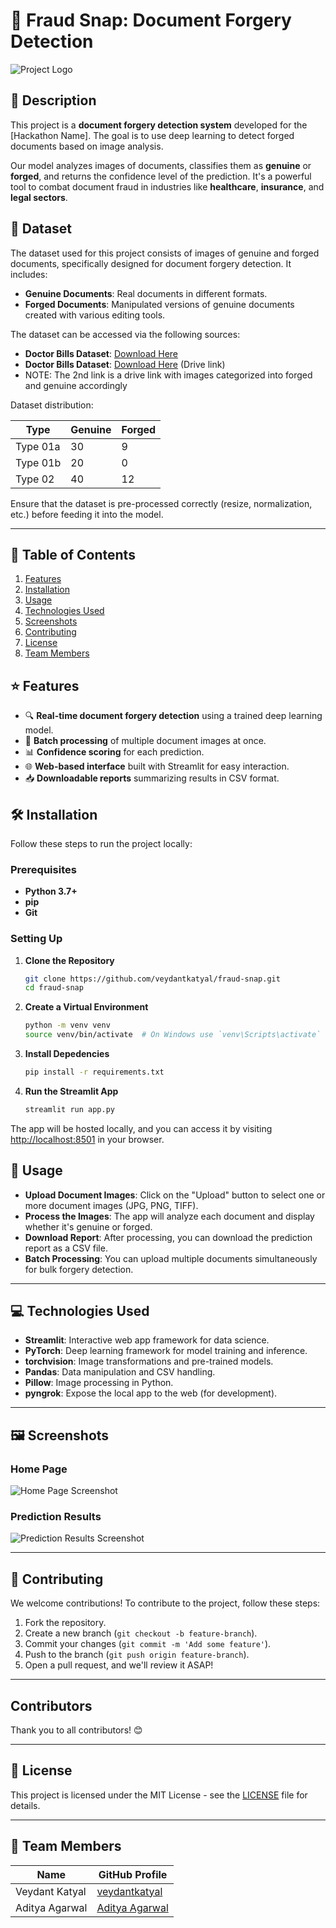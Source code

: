 # 🚀 Fraud Snap: Document Forgery Detection

![Project Logo](https://drive.google.com/file/d/1ZVZWMoGNTbqFFtjZzaJHTISlfTKGy9ji/view?usp=sharing) 

## 📖 Description

This project is a **document forgery detection system** developed for the [Hackathon Name]. The goal is to use deep learning to detect forged documents based on image analysis.

Our model analyzes images of documents, classifies them as **genuine** or **forged**, and returns the confidence level of the prediction. It's a powerful tool to combat document fraud in industries like **healthcare**, **insurance**, and **legal sectors**.

## 📂 Dataset

The dataset used for this project consists of images of genuine and forged documents, specifically designed for document forgery detection. It includes:

- **Genuine Documents**: Real documents in different formats.
- **Forged Documents**: Manipulated versions of genuine documents created with various editing tools.

The dataset can be accessed via the following sources:

- **Doctor Bills Dataset**: [Download Here](https://madm.dfki.de/downloads-ds-doctor-bills)
- **Doctor Bills Dataset**: [Download Here](https://drive.google.com/drive/folders/11Kg6vjd4CbqwguFgpfClK6E_0_DqjJas?usp=sharing) (Drive link)
- NOTE: The 2nd link is a drive link with images categorized into forged and genuine accordingly

Dataset distribution:

| Type      | Genuine | Forged |
|-----------|---------|--------|
| Type 01a  | 30      | 9      |
| Type 01b  | 20      | 0      |
| Type 02   | 40      | 12     |

Ensure that the dataset is pre-processed correctly (resize, normalization, etc.) before feeding it into the model.

---

## 📝 Table of Contents
1. [Features](#Features)
2. [Installation](#Installation)
3. [Usage](#Usage)
4. [Technologies Used](#Technologies-Used)
5. [Screenshots](#Screenshots)
6. [Contributing](#Contributing)
7. [License](#License)
8. [Team Members](#Team-Members)

## ⭐ Features

- 🔍 **Real-time document forgery detection** using a trained deep learning model.
- 📄 **Batch processing** of multiple document images at once.
- 📊 **Confidence scoring** for each prediction.
- 🌐 **Web-based interface** built with Streamlit for easy interaction.
- 📥 **Downloadable reports** summarizing results in CSV format.

## 🛠 Installation

Follow these steps to run the project locally:

### Prerequisites

- **Python 3.7+**
- **pip** 
- **Git** 

### Setting Up

1. **Clone the Repository**

   ```bash
   git clone https://github.com/veydantkatyal/fraud-snap.git
   cd fraud-snap
2. **Create a Virtual Environment**

   ```bash
   python -m venv venv
   source venv/bin/activate  # On Windows use `venv\Scripts\activate`
3. **Install Depedencies**

   ```bash
   pip install -r requirements.txt
4. **Run the Streamlit App**

   ```bash
   streamlit run app.py
The app will be hosted locally, and you can access it by visiting [http://localhost:8501](http://localhost:8501) in your browser.

## 🚀 Usage

- **Upload Document Images**: Click on the "Upload" button to select one or more document images (JPG, PNG, TIFF).
- **Process the Images**: The app will analyze each document and display whether it's genuine or forged.
- **Download Report**: After processing, you can download the prediction report as a CSV file.
- **Batch Processing**: You can upload multiple documents simultaneously for bulk forgery detection.

---

## 💻 Technologies Used

- **Streamlit**: Interactive web app framework for data science.
- **PyTorch**: Deep learning framework for model training and inference.
- **torchvision**: Image transformations and pre-trained models.
- **Pandas**: Data manipulation and CSV handling.
- **Pillow**: Image processing in Python.
- **pyngrok**: Expose the local app to the web (for development).

---

## 🖼 Screenshots

### Home Page

![Home Page Screenshot](link-to-your-screenshot-1)

### Prediction Results

![Prediction Results Screenshot](link-to-your-screenshot-2)

---

## 🤝 Contributing

We welcome contributions! To contribute to the project, follow these steps:

1. Fork the repository.
2. Create a new branch (`git checkout -b feature-branch`).
3. Commit your changes (`git commit -m 'Add some feature'`).
4. Push to the branch (`git push origin feature-branch`).
5. Open a pull request, and we'll review it ASAP!

---

## Contributors

Thank you to all contributors! 😊

---

## 📝 License

This project is licensed under the MIT License - see the [LICENSE](LICENSE) file for details.

---

## 👥 Team Members

| Name           | GitHub Profile                                       |
|----------------|------------------------------------------------------|
| Veydant Katyal      | [veydantkatyal](https://github.com/veydantkatyal) |
| Aditya Agarwal | [Aditya Agarwal](https://github.com/LabSample)   |




